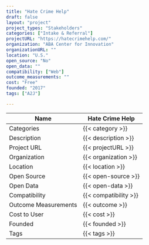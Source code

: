 ```yaml
---
title: "Hate Crime Help"
draft: false
layout: "project"
project_types: "Stakeholders"
categories: ["Intake & Referral"]
projectURL: "https://hatecrimehelp.com/"
organization: "ABA Center for Innovation"
organizationURL: ""
location: "U.S."
open_source: "No"
open_data: ""
compatibility: ["Web"]
outcome_measurements: ""
cost: "Free"
founded: "2017"
tags: ["A2J"]

---
```



Name                    |  Hate Crime Help    
------------------------|----
Categories              | {{< category >}} 
Description             | {{< description >}} 
Project URL             | {{< projectURL >}} 
Organization            | {{< organization >}} 
Location                | {{< location >}} 
Open Source             | {{< open-source >}} 
Open Data               | {{< open-data >}} 
Compatibility           | {{< compatibility >}} 
Outcome Measurements    | {{< outcome >}} 
Cost to User            | {{< cost >}} 
Founded                 | {{< founded >}} 
Tags                    | {{< tags >}} 

